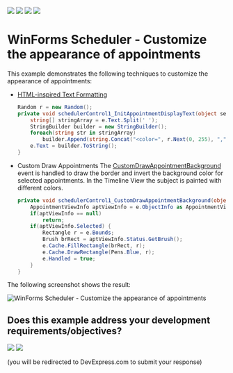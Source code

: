 <!-- default badges list -->
![](https://img.shields.io/endpoint?url=https://codecentral.devexpress.com/api/v1/VersionRange/128633584/19.2.3%2B)
[![](https://img.shields.io/badge/Open_in_DevExpress_Support_Center-FF7200?style=flat-square&logo=DevExpress&logoColor=white)](https://supportcenter.devexpress.com/ticket/details/T830618)
[![](https://img.shields.io/badge/📖_How_to_use_DevExpress_Examples-e9f6fc?style=flat-square)](https://docs.devexpress.com/GeneralInformation/403183)
[![](https://img.shields.io/badge/💬_Leave_Feedback-feecdd?style=flat-square)](#does-this-example-address-your-development-requirementsobjectives)
<!-- default badges end -->
# WinForms Scheduler - Customize the appearance of appointments


This example demonstrates the following techniques to customize the appearance of appointments:

* [HTML-inspired Text Formatting](https://docs.devexpress.com/WindowsForms/4874/common-features/html-text-formatting)
  ```csharp
  Random r = new Random();
  private void schedulerControl1_InitAppointmentDisplayText(object sender, AppointmentDisplayTextEventArgs e) {
      string[] stringArray = e.Text.Split(' ');
      StringBuilder builder = new StringBuilder();
      foreach(string str in stringArray)
          builder.Append(string.Concat("<color=", r.Next(0, 255), ",", r.Next(0, 255), ",", r.Next(0, 255), ">", str, " ", "</color>"));
      e.Text = builder.ToString();
  }
  ```
* Custom Draw Appointments
  The [CustomDrawAppointmentBackground](https://docs.devexpress.com/WindowsForms/DevExpress.XtraScheduler.SchedulerControl.CustomDrawAppointmentBackground) event is handled to draw the border and invert the background color for selected appointments. In the Timeline View the subject is painted with different colors.

  ```csharp
  private void schedulerControl1_CustomDrawAppointmentBackground(object sender, CustomDrawObjectEventArgs e) {
      AppointmentViewInfo aptViewInfo = e.ObjectInfo as AppointmentViewInfo;
      if(aptViewInfo == null)
          return;
      if(aptViewInfo.Selected) {
          Rectangle r = e.Bounds;
          Brush brRect = aptViewInfo.Status.GetBrush();
          e.Cache.FillRectangle(brRect, r);
          e.Cache.DrawRectangle(Pens.Blue, r);
          e.Handled = true;
      }
  }
  ```

The following screenshot shows the result:

![WinForms Scheduler - Customize the appearance of appointments
](https://raw.githubusercontent.com/DevExpress-Examples/scheduler-control-use-the-custom-draw-appointment-custom-draw-appointment-background-events/19.2.3%2B/media/winforms-scheduler.png)
<!-- feedback -->
## Does this example address your development requirements/objectives?

[<img src="https://www.devexpress.com/support/examples/i/yes-button.svg"/>](https://www.devexpress.com/support/examples/survey.xml?utm_source=github&utm_campaign=winforms-scheduler-custom-draw-appointments&~~~was_helpful=yes) [<img src="https://www.devexpress.com/support/examples/i/no-button.svg"/>](https://www.devexpress.com/support/examples/survey.xml?utm_source=github&utm_campaign=winforms-scheduler-custom-draw-appointments&~~~was_helpful=no)

(you will be redirected to DevExpress.com to submit your response)
<!-- feedback end -->
